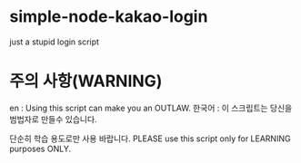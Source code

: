 # simple-node-kakao-login
just a stupid login script

# 주의 사항(WARNING)
en : Using this script can make you an OUTLAW.
한국어 : 이 스크립트는 당신을 범법자로 만들수 있습니다.

단순히 학습 용도로만 사용 바랍니다.
PLEASE use this script only for LEARNING purposes ONLY.
